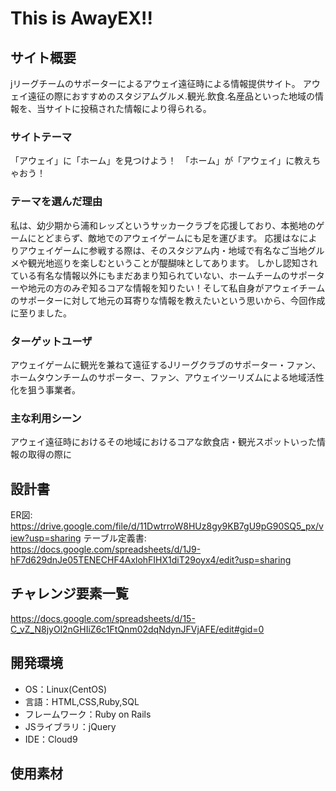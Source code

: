 # This is AwayEX!!

## サイト概要
jリーグチームのサポーターによるアウェイ遠征時による情報提供サイト。
アウェイ遠征の際におすすめのスタジアムグルメ.観光.飲食.名産品といった地域の情報を、当サイトに投稿された情報により得られる。


### サイトテーマ
 「アウェイ」に「ホーム」を見つけよう！　「ホーム」が「アウェイ」に教えちゃおう！

### テーマを選んだ理由
私は、幼少期から浦和レッズというサッカークラブを応援しており、本拠地のゲームにとどまらず、敵地でのアウェイゲームにも足を運びます。
応援はなによりアウェイゲームに参戦する際は、そのスタジアム内・地域で有名なご当地グルメや観光地巡りを楽しむということが醍醐味としてあります。
しかし認知されている有名な情報以外にもまだあまり知られていない、ホームチームのサポーターや地元の方のみぞ知るコアな情報を知りたい！そして私自身がアウェイチームのサポーターに対して地元の耳寄りな情報を教えたいという思いから、今回作成に至りました。

### ターゲットユーザ
アウェイゲームに観光を兼ねて遠征するJリーグクラブのサポーター・ファン、ホームタウンチームのサポーター、ファン、アウェイツーリズムによる地域活性化を狙う事業者。

### 主な利用シーン
アウェイ遠征時におけるその地域におけるコアな飲食店・観光スポットいった情報の取得の際に

## 設計書
ER図:  https://drive.google.com/file/d/11DwtrroW8HUz8gy9KB7gU9pG90SQ5_px/view?usp=sharing
テーブル定義書: https://docs.google.com/spreadsheets/d/1J9-hF7d629dnJe05TENECHF4AxlohFIHX1diT29oyx4/edit?usp=sharing


## チャレンジ要素一覧
https://docs.google.com/spreadsheets/d/15-C_vZ_N8jyOl2nGHIiZ6c1FtQnm02dqNdynJFVjAFE/edit#gid=0

## 開発環境
- OS：Linux(CentOS)
- 言語：HTML,CSS,Ruby,SQL
- フレームワーク：Ruby on Rails
- JSライブラリ：jQuery
- IDE：Cloud9

## 使用素材
<!--- 外部サービスの画像素材・音声素材を使用した場合は、必ずサービス名とURLを明記してください。-->
<!--- 使用しない場合は、使用素材の項目をREADMEから削除してください。-->
